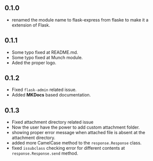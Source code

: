 ## 0.1.0

- renamed the module name to flask-express from flaske to make it a extension of Flask.

## 0.1.1

- Some typo fixed at README.md.
- Some typo fixed at Munch module.
- Aded the proper logo.

## 0.1.2
- Fixed `flask-admin` related issue.
- Added __MKDocs__ based documentation.

## 0.1.3
- Fixed attachment directory related issue
- Now the user have the power to add custom attachment folder.
- showing proper error message when attached file is absent at the attachment directory.
- added more CamelCase method to the `response.Response` class.
- fixed `issubclass` checking error for different contents at `response.Response.send` method.